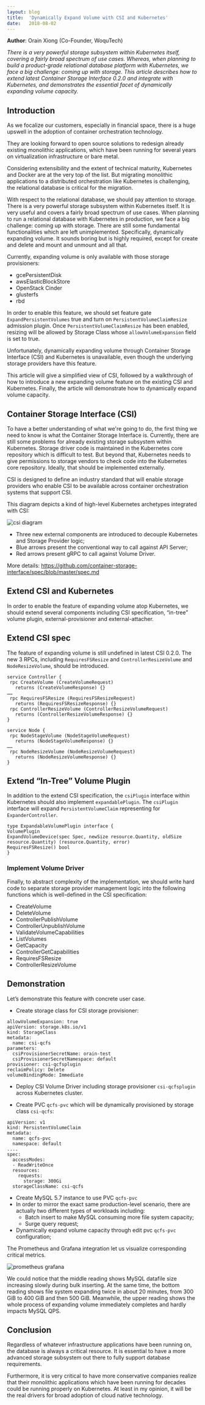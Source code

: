 ```yaml
---
layout: blog
title:  'Dynamically Expand Volume with CSI and Kubernetes'
date:   2018-08-02
---
```


**Author**: Orain Xiong (Co-Founder, WoquTech)

_There is a very powerful storage subsystem within Kubernetes itself, covering a fairly broad spectrum of use cases. Whereas, when planning to build a product-grade relational database platform with Kubernetes, we face a big challenge: coming up with storage. This article describes how to extend latest Container Storage Interface 0.2.0 and integrate with Kubernetes, and demonstrates the essential facet of dynamically expanding volume capacity._

## Introduction

As we focalize our customers, especially in financial space, there is a huge upswell in the adoption of container orchestration technology.

They are looking forward to open source solutions to redesign already existing monolithic applications, which have been running for several years on virtualization infrastructure or bare metal.

Considering extensibility and the extent of technical maturity, Kubernetes and Docker are at the very top of the list. But migrating monolithic applications to a distributed orchestration like Kubernetes is challenging, the relational database is critical for the migration.

With respect to the relational database, we should pay attention to storage. There is a very powerful storage subsystem within Kubernetes itself. It is very useful and covers a fairly broad spectrum of use cases. When planning to run a relational database with Kubernetes in production, we face a big challenge: coming up with storage. There are still some fundamental functionalities which are left unimplemented. Specifically, dynamically expanding volume. It sounds boring but is highly required, except for create and delete and mount and unmount and all that.

Currently, expanding volume is only available with those storage provisioners:

* gcePersistentDisk
* awsElasticBlockStore
* OpenStack Cinder
* glusterfs
* rbd

In order to enable this feature, we should set feature gate `ExpandPersistentVolumes` true and turn on `PersistentVolumeClaimResize` admission plugin. Once `PersistentVolumeClaimResize` has been enabled, resizing will be allowed by Storage Class whose `allowVolumeExpansion` field is set to true.

Unfortunately, dynamically expanding volume through Container Storage Interface (CSI) and Kubernetes is unavailable, even though the underlying storage providers have this feature.

This article will give a simplified view of CSI, followed by a walkthrough of how to introduce a new expanding volume feature on the existing CSI and Kubernetes. Finally, the article will demonstrate how to dynamically expand volume capacity.

## Container Storage Interface (CSI)

To have a better understanding of what we're going to do, the first thing we need to know is what the Container Storage Interface is. Currently, there are still some problems for already existing storage subsystem within Kubernetes. Storage driver code is maintained in the Kubernetes core repository which is difficult to test. But beyond that, Kubernetes needs to give permissions to storage vendors to check code into the Kubernetes core repository. Ideally, that should be implemented externally.

CSI is designed to define an industry standard that will enable storage providers who enable CSI to be available across container orchestration systems that support CSI.

This diagram depicts a kind of high-level Kubernetes archetypes integrated with CSI:

![csi diagram](/images/blog/2018-08-02-dynamically-expand-volume-csi/csi-diagram.png)

* Three new external components are introduced to decouple Kubernetes and Storage Provider logic;
* Blue arrows present the conventional way to call against API Server;
* Red arrows present gRPC to call against Volume Driver.

More details: https://github.com/container-storage-interface/spec/blob/master/spec.md

## Extend CSI and Kubernetes

In order to enable the feature of expanding volume atop Kubernetes, we should extend several components including CSI specification, “in-tree” volume plugin, external-provisioner and external-attacher.

## Extend CSI spec

The feature of expanding volume is still undefined in latest CSI 0.2.0. The new 3 RPCs, including `RequiresFSResize` and `ControllerResizeVolume` and `NodeResizeVolume`, should be introduced.

```
service Controller {
 rpc CreateVolume (CreateVolumeRequest)
   returns (CreateVolumeResponse) {}
……
 rpc RequiresFSResize (RequiresFSResizeRequest)
   returns (RequiresFSResizeResponse) {}
 rpc ControllerResizeVolume (ControllerResizeVolumeRequest)
   returns (ControllerResizeVolumeResponse) {}
}

service Node {
 rpc NodeStageVolume (NodeStageVolumeRequest)
   returns (NodeStageVolumeResponse) {}
……
 rpc NodeResizeVolume (NodeResizeVolumeRequest)
   returns (NodeResizeVolumeResponse) {}
}
```

## Extend “In-Tree” Volume Plugin

In addition to the extend CSI specification, the `csiPlugin﻿` interface within Kubernetes should also implement `expandablePlugin`. The `csiPlugin` interface will expand `PersistentVolumeClaim` representing for `ExpanderController`.


```
type ExpandableVolumePlugin interface {
VolumePlugin
ExpandVolumeDevice(spec Spec, newSize resource.Quantity, oldSize resource.Quantity) (resource.Quantity, error)
RequiresFSResize() bool
}
```

### Implement Volume Driver

Finally, to abstract complexity of the implementation, we should write hard code to separate storage provider management logic into the following functions which is well-defined in the CSI specification:

* CreateVolume
* DeleteVolume
* ControllerPublishVolume
* ControllerUnpublishVolume
* ValidateVolumeCapabilities
* ListVolumes
* GetCapacity
* ControllerGetCapabilities
* RequiresFSResize
* ControllerResizeVolume

## Demonstration

Let’s demonstrate this feature with concrete user case.

* Create storage class for CSI storage provisioner:

```
allowVolumeExpansion: true
apiVersion: storage.k8s.io/v1
kind: StorageClass
metadata:
  name: csi-qcfs
parameters:
  csiProvisionerSecretName: orain-test
  csiProvisionerSecretNamespace: default
provisioner: csi-qcfsplugin
reclaimPolicy: Delete
volumeBindingMode: Immediate
```

* Deploy CSI Volume Driver including storage provisioner `csi-qcfsplugin` across Kubernetes cluster.

* Create PVC `qcfs-pvc` which will be dynamically provisioned by storage class `csi-qcfs`:

```
apiVersion: v1
kind: PersistentVolumeClaim
metadata:
  name: qcfs-pvc
  namespace: default
....
spec:
  accessModes:
  - ReadWriteOnce
  resources:
    requests:
      storage: 300Gi
  storageClassName: csi-qcfs
```

* Create MySQL 5.7 instance to use PVC `qcfs-pvc`
* In order to mirror the exact same production-level scenario, there are actually two different types of workloads including:
    * Batch insert to make MySQL consuming more file system capacity;
    * Surge query request;
* Dynamically expand volume capacity through edit pvc `qcfs-pvc` configuration;

The Prometheus and Grafana integration let us visualize corresponding critical metrics.

![prometheus grafana](/images/blog/2018-08-02-dynamically-expand-volume-csi/prometheus-grafana.png)

We could notice that the middle reading shows MySQL datafile size increasing slowly during bulk inserting. At the same time, the bottom reading shows file system expanding twice in about 20 minutes, from 300 GiB to 400 GiB and then 500 GiB. Meanwhile, the upper reading shows the whole process of expanding volume immediately completes and hardly impacts MySQL QPS.

## Conclusion

Regardless of whatever infrastructure applications have been running on, the database is always a critical resource. It is essential to have a more advanced storage subsystem out there to fully support database requirements.

Furthermore, it is very critical to have more conservative companies realize that their monolithic applications which have been running for decades could be running properly on Kubernetes. At least in my opinion, it will be the real drivers for broad adoption of cloud native technology.

